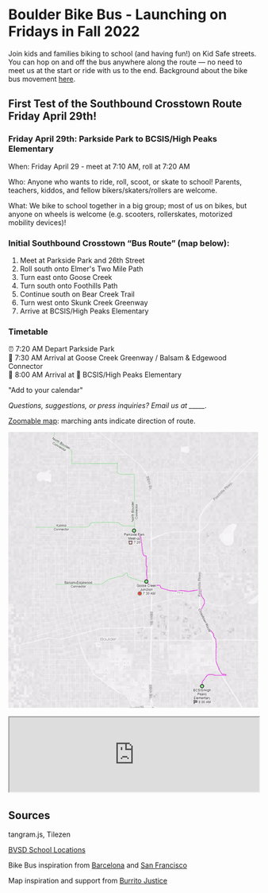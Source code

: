 # Boulder Bike Bus - Launching on Fridays in Fall 2022

Join kids and families biking to school (and having fun!) on Kid Safe streets. You can hop on and off the bus anywhere along the route — no need to meet us at the start or ride with us to the end. Background about the bike bus movement [here](https://www.bloomberg.com/news/features/2022-02-10/kids-board-bike-trains-from-barcelona-to-san-francisco).

## First Test of the Southbound Crosstown Route Friday April 29th!

### Friday April 29th: Parkside Park to BCSIS/High Peaks Elementary

When: Friday April 29 - meet at 7:10 AM, roll at 7:20 AM

Who: Anyone who wants to ride, roll, scoot, or skate to school! Parents, teachers, kiddos, and fellow bikers/skaters/rollers are welcome.

What: We bike to school together in a big group; most of us on bikes, but anyone on wheels is welcome (e.g. scooters, rollerskates, motorized mobility devices)!


### Initial Southbound Crosstown “Bus Route” (map below):

1. Meet at Parkside Park and 26th Street
3. Roll south onto Elmer's Two Mile Path
4. Turn east onto Goose Creek
5. Turn south onto Foothills Path
6. Continue south on Bear Creek Trail
7. Turn west onto Skunk Creek Greenway
8. Arrive at BCSIS/High Peaks Elementary

### Timetable 

⏰ 7:20 AM Depart Parkside Park   
🛑 7:30 AM Arrival at Goose Creek Greenway / Balsam & Edgewood Connector  
🏁 8:00 AM Arrival at 🏫 BCSIS/High Peaks Elementary  


"Add to your calendar"

*Questions, suggestions, or press inquiries? Email us at _____.*

[Zoomable map](https://sheeter.github.io/boulder_bike_bus/map#14/40.0332/-105.2629): marching ants indicate direction of route.

[![screenshot](https://raw.githubusercontent.com/sheeter/boulder_bike_bus/main/images/2022%200427.gif)](https://sheeter.github.io/boulder_bike_bus/map#14/40.0332/-105.2629)

<iframe src='https://sheeter.github.io/boulder_bike_bus/map#14/40.0332/-105.2629' width='100%' height=‘600'> </iframe>

## Sources

tangram.js, Tilezen

[BVSD School Locations](https://bvsdschools.maps.arcgis.com/apps/webappviewer/index.html?id=9217a1d6a88a4b769c38495617983d9f)

Bike Bus inspiration from [Barcelona](https://twitter.com/bicibuseixample) and [San Francisco](https://kidsafesf.com/bike-bus)

Map inspiration and support from [Burrito Justice](https://twitter.com/burritojustice)
